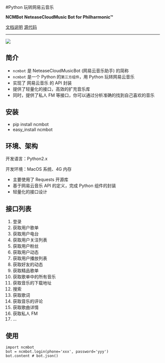 #Python 玩转网易云音乐

 **NCMBot**    **NeteaseCloudMusic Bot for Philharmonic™**

[ 文档说明](http://xiyoumc.0x2048.com/ncmbot/#/)    [源代码](https://github.com/xiyouMc/ncmbot)

---
![](http://oy3mfxixl.bkt.clouddn.com/201712201533_55.png)
## 简介

- `ncmbot` 是 NeteaseCloudMusicBot (网易云音乐助手) 的简称
- `ncmbot` 是一个 Python 的`第三方组件`，用 Python 玩转网易云音乐
- 实现了 网易云音乐 的 API 封装
- 提供了轻量化的接口，高效的扩充音乐库
- 同时，提供了私人 FM 等接口，你可以通过分析准确的找到自己喜欢的音乐

## 安装

- pip install ncmbot
- easy_install ncmbot

## 环境、架构

开发语言：Python2.x

开发环境：MacOS 系统、4G 内存

- 主要使用了 Requests 开源库
- 基于网易云音乐 API 的定义，完成 Python 组件的封装
- 轻量化的接口设计

## 接口列表

1. 登录
2. 获取用户歌单
3. 获取用户电台
4. 获取用户关注列表
5. 获取用户粉丝
6. 获取用户动态
7. 获取用户播放列表
8. 获取好友的动态
9. 获取精品歌单
10. 获取歌单中的所有音乐
11. 获取音乐的下载地址
12. 搜索
13. 获取歌词
14. 获取音乐的评论
15. 获取歌曲详情
16. 获取私人 FM
17. ...

## 使用

```
import ncmbot
bot = ncmbot.login(phone='xxx', password='yyy')
bot.content # bot.json()
```



